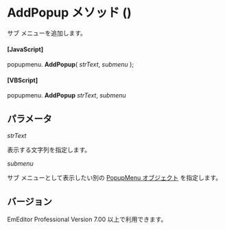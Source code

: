 # AddPopup メソッド ()

サブ メニューを追加します。

#### \[JavaScript\]

popupmenu. **AddPopup**( _strText_, _submenu_ );

#### \[VBScript\]

popupmenu. **AddPopup** _strText_, _submenu_

## パラメータ

_strText_

表示する文字列を指定します。

_submenu_

サブ メニューとして表示したい別の [PopupMenu オブジェクト](index) を指定します。

## バージョン

EmEditor Professional Version 7.00 以上で利用できます。
